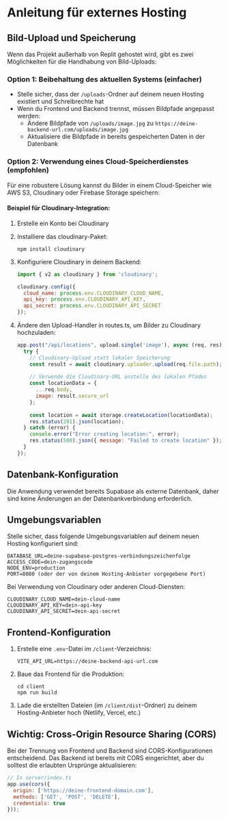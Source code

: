 # Anleitung für externes Hosting

## Bild-Upload und Speicherung

Wenn das Projekt außerhalb von Replit gehostet wird, gibt es zwei Möglichkeiten für die Handhabung von Bild-Uploads:

### Option 1: Beibehaltung des aktuellen Systems (einfacher)

- Stelle sicher, dass der `/uploads`-Ordner auf deinem neuen Hosting existiert und Schreibrechte hat
- Wenn du Frontend und Backend trennst, müssen Bildpfade angepasst werden:
  - Ändere Bildpfade von `/uploads/image.jpg` zu `https://deine-backend-url.com/uploads/image.jpg`
  - Aktualisiere die Bildpfade in bereits gespeicherten Daten in der Datenbank

### Option 2: Verwendung eines Cloud-Speicherdienstes (empfohlen)

Für eine robustere Lösung kannst du Bilder in einem Cloud-Speicher wie AWS S3, Cloudinary oder Firebase Storage speichern:

#### Beispiel für Cloudinary-Integration:

1. Erstelle ein Konto bei Cloudinary
2. Installiere das cloudinary-Paket:
   ```
   npm install cloudinary
   ```

3. Konfiguriere Cloudinary in deinem Backend:
   ```javascript
   import { v2 as cloudinary } from 'cloudinary';
   
   cloudinary.config({
     cloud_name: process.env.CLOUDINARY_CLOUD_NAME,
     api_key: process.env.CLOUDINARY_API_KEY,
     api_secret: process.env.CLOUDINARY_API_SECRET
   });
   ```

4. Ändere den Upload-Handler in routes.ts, um Bilder zu Cloudinary hochzuladen:
   ```javascript
   app.post("/api/locations", upload.single('image'), async (req, res) => {
     try {
       // Cloudinary-Upload statt lokaler Speicherung
       const result = await cloudinary.uploader.upload(req.file.path);
       
       // Verwende die Cloudinary-URL anstelle des lokalen Pfades
       const locationData = {
         ...req.body,
         image: result.secure_url
       };
       
       const location = await storage.createLocation(locationData);
       res.status(201).json(location);
     } catch (error) {
       console.error("Error creating location:", error);
       res.status(500).json({ message: "Failed to create location" });
     }
   });
   ```

## Datenbank-Konfiguration

Die Anwendung verwendet bereits Supabase als externe Datenbank, daher sind keine Änderungen an der Datenbankverbindung erforderlich.

## Umgebungsvariablen

Stelle sicher, dass folgende Umgebungsvariablen auf deinem neuen Hosting konfiguriert sind:

```
DATABASE_URL=deine-supabase-postgres-verbindungszeichenfolge
ACCESS_CODE=dein-zugangscode
NODE_ENV=production
PORT=8080 (oder der von deinem Hosting-Anbieter vorgegebene Port)
```

Bei Verwendung von Cloudinary oder anderen Cloud-Diensten:
```
CLOUDINARY_CLOUD_NAME=dein-cloud-name
CLOUDINARY_API_KEY=dein-api-key
CLOUDINARY_API_SECRET=dein-api-secret
```

## Frontend-Konfiguration

1. Erstelle eine `.env`-Datei im `/client`-Verzeichnis:
   ```
   VITE_API_URL=https://deine-backend-api-url.com
   ```

2. Baue das Frontend für die Produktion:
   ```
   cd client
   npm run build
   ```

3. Lade die erstellten Dateien (im `/client/dist`-Ordner) zu deinem Hosting-Anbieter hoch (Netlify, Vercel, etc.)

## Wichtig: Cross-Origin Resource Sharing (CORS)

Bei der Trennung von Frontend und Backend sind CORS-Konfigurationen entscheidend. Das Backend ist bereits mit CORS eingerichtet, aber du solltest die erlaubten Ursprünge aktualisieren:

```javascript
// In server/index.ts
app.use(cors({
  origin: ['https://deine-frontend-domain.com'],
  methods: ['GET', 'POST', 'DELETE'],
  credentials: true
}));
```